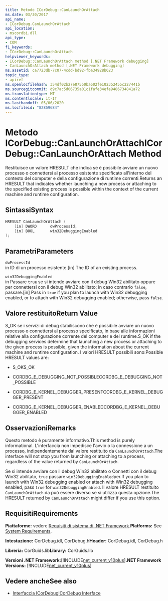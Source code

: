 ```yaml
---
title: Metodo ICorDebug::CanLaunchOrAttach
ms.date: 03/30/2017
api_name:
- ICorDebug.CanLaunchOrAttach
api_location:
- mscordbi.dll
api_type:
- COM
f1_keywords:
- ICorDebug::CanLaunchOrAttach
helpviewer_keywords:
- ICorDebug::CanLaunchOrAttach method [.NET Framework debugging]
- CanLaunchOrAttach method [.NET Framework debugging]
ms.assetid: ca7723db-7c07-4cdd-bd92-fba34928b623
topic_type:
- apiref
ms.openlocfilehash: 354df02b27e87550ba602fe102352455c227441b
ms.sourcegitcommit: d9c7ac5d06735a01c1fafe34efe9486734841a72
ms.translationtype: MT
ms.contentlocale: it-IT
ms.lasthandoff: 05/06/2020
ms.locfileid: "82859684"
---
```

# <a name="icordebugcanlaunchorattach-method"></a><span data-ttu-id="088e3-102">Metodo ICorDebug::CanLaunchOrAttach</span><span class="sxs-lookup"><span data-stu-id="088e3-102">ICorDebug::CanLaunchOrAttach Method</span></span>
<span data-ttu-id="088e3-103">Restituisce un valore HRESULT che indica se è possibile avviare un nuovo processo o connettersi al processo esistente specificato all'interno del contesto del computer e della configurazione di runtime correnti.</span><span class="sxs-lookup"><span data-stu-id="088e3-103">Returns an HRESULT that indicates whether launching a new process or attaching to the specified existing process is possible within the context of the current machine and runtime configuration.</span></span>  
  
## <a name="syntax"></a><span data-ttu-id="088e3-104">Sintassi</span><span class="sxs-lookup"><span data-stu-id="088e3-104">Syntax</span></span>  
  
```cpp  
HRESULT CanLaunchOrAttach (  
    [in] DWORD      dwProcessId,  
    [in] BOOL       win32DebuggingEnabled  
);  
```  
  
## <a name="parameters"></a><span data-ttu-id="088e3-105">Parametri</span><span class="sxs-lookup"><span data-stu-id="088e3-105">Parameters</span></span>  
 `dwProcessId`  
 <span data-ttu-id="088e3-106">in ID di un processo esistente.</span><span class="sxs-lookup"><span data-stu-id="088e3-106">[in] The ID of an existing process.</span></span>  
  
 `win32DebuggingEnabled`  
 <span data-ttu-id="088e3-107">in Passare `true` se si intende avviare con il debug Win32 abilitato oppure per connettersi con il debug Win32 abilitato; in caso contrario `false`, passare.</span><span class="sxs-lookup"><span data-stu-id="088e3-107">[in] Pass in `true` if you plan to launch with Win32 debugging enabled, or to attach with Win32 debugging enabled; otherwise, pass `false`.</span></span>  
  
## <a name="return-value"></a><span data-ttu-id="088e3-108">Valore restituito</span><span class="sxs-lookup"><span data-stu-id="088e3-108">Return Value</span></span>  
 <span data-ttu-id="088e3-109">S_OK se i servizi di debug stabiliscono che è possibile avviare un nuovo processo o connettersi al processo specificato, in base alle informazioni relative alla configurazione corrente del computer e del runtime.</span><span class="sxs-lookup"><span data-stu-id="088e3-109">S_OK if the debugging services determine that launching a new process or attaching to the given process is possible, given the information about the current machine and runtime configuration.</span></span> <span data-ttu-id="088e3-110">I valori HRESULT possibili sono:</span><span class="sxs-lookup"><span data-stu-id="088e3-110">Possible HRESULT values are:</span></span>  
  
- <span data-ttu-id="088e3-111">S_OK</span><span class="sxs-lookup"><span data-stu-id="088e3-111">S_OK</span></span>  
  
- <span data-ttu-id="088e3-112">CORDBG_E_DEBUGGING_NOT_POSSIBLE</span><span class="sxs-lookup"><span data-stu-id="088e3-112">CORDBG_E_DEBUGGING_NOT_POSSIBLE</span></span>  
  
- <span data-ttu-id="088e3-113">CORDBG_E_KERNEL_DEBUGGER_PRESENT</span><span class="sxs-lookup"><span data-stu-id="088e3-113">CORDBG_E_KERNEL_DEBUGGER_PRESENT</span></span>  
  
- <span data-ttu-id="088e3-114">CORDBG_E_KERNEL_DEBUGGER_ENABLED</span><span class="sxs-lookup"><span data-stu-id="088e3-114">CORDBG_E_KERNEL_DEBUGGER_ENABLED</span></span>  
  
## <a name="remarks"></a><span data-ttu-id="088e3-115">Osservazioni</span><span class="sxs-lookup"><span data-stu-id="088e3-115">Remarks</span></span>  
 <span data-ttu-id="088e3-116">Questo metodo è puramente informativo.</span><span class="sxs-lookup"><span data-stu-id="088e3-116">This method is purely informational.</span></span> <span data-ttu-id="088e3-117">L'interfaccia non impedisce l'avvio o la connessione a un processo, indipendentemente dal valore restituito da `CanLaunchOrAttach`.</span><span class="sxs-lookup"><span data-stu-id="088e3-117">The interface will not stop you from launching or attaching to a process, regardless of the value returned by `CanLaunchOrAttach`.</span></span>  
  
 <span data-ttu-id="088e3-118">Se si intende avviare con il debug Win32 abilitato o Connetti con il debug Win32 abilitato, `true` passare `win32DebuggingEnabled`per.</span><span class="sxs-lookup"><span data-stu-id="088e3-118">If you plan to launch with Win32 debugging enabled or attach with Win32 debugging enabled, pass `true` for `win32DebuggingEnabled`.</span></span> <span data-ttu-id="088e3-119">Il valore HRESULT restituito `CanLaunchOrAttach` da può essere diverso se si utilizza questa opzione.</span><span class="sxs-lookup"><span data-stu-id="088e3-119">The HRESULT returned by `CanLaunchOrAttach` might differ if you use this option.</span></span>  
  
## <a name="requirements"></a><span data-ttu-id="088e3-120">Requisiti</span><span class="sxs-lookup"><span data-stu-id="088e3-120">Requirements</span></span>  
 <span data-ttu-id="088e3-121">**Piattaforme:** vedere [Requisiti di sistema di .NET Framework](../../get-started/system-requirements.md).</span><span class="sxs-lookup"><span data-stu-id="088e3-121">**Platforms:** See [System Requirements](../../get-started/system-requirements.md).</span></span>  
  
 <span data-ttu-id="088e3-122">**Intestazione:** CorDebug.idl, CorDebug.h</span><span class="sxs-lookup"><span data-stu-id="088e3-122">**Header:** CorDebug.idl, CorDebug.h</span></span>  
  
 <span data-ttu-id="088e3-123">**Libreria:** CorGuids.lib</span><span class="sxs-lookup"><span data-stu-id="088e3-123">**Library:** CorGuids.lib</span></span>  
  
 <span data-ttu-id="088e3-124">**Versioni .NET Framework:**[!INCLUDE[net_current_v10plus](../../../../includes/net-current-v10plus-md.md)]</span><span class="sxs-lookup"><span data-stu-id="088e3-124">**.NET Framework Versions:** [!INCLUDE[net_current_v10plus](../../../../includes/net-current-v10plus-md.md)]</span></span>  
  
## <a name="see-also"></a><span data-ttu-id="088e3-125">Vedere anche</span><span class="sxs-lookup"><span data-stu-id="088e3-125">See also</span></span>

- [<span data-ttu-id="088e3-126">Interfaccia ICorDebug</span><span class="sxs-lookup"><span data-stu-id="088e3-126">ICorDebug Interface</span></span>](icordebug-interface.md)
